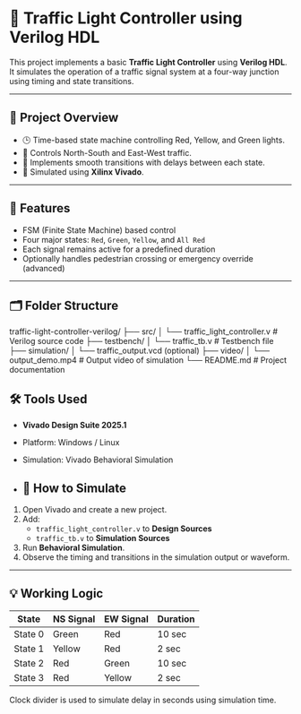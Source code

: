 # 🚦 Traffic Light Controller using Verilog HDL

This project implements a basic **Traffic Light Controller** using **Verilog HDL**. It simulates the operation of a traffic signal system at a four-way junction using timing and state transitions.

---

## 📌 Project Overview

- 🕒 Time-based state machine controlling Red, Yellow, and Green lights.
- 🚗 Controls North-South and East-West traffic.
- 🔄 Implements smooth transitions with delays between each state.
- 🧪 Simulated using **Xilinx Vivado**.

---

## 🧾 Features

- FSM (Finite State Machine) based control
- Four major states: `Red`, `Green`, `Yellow`, and `All Red`
- Each signal remains active for a predefined duration
- Optionally handles pedestrian crossing or emergency override (advanced)

---

## 🗂️ Folder Structure

traffic-light-controller-verilog/
├── src/
│ └── traffic_light_controller.v # Verilog source code
├── testbench/
│ └── traffic_tb.v # Testbench file
├── simulation/
│ └── traffic_output.vcd (optional)
├── video/
│ └── output_demo.mp4 # Output video of simulation
└── README.md # Project documentation


## 🛠️ Tools Used

- **Vivado Design Suite 2025.1**
- Platform: Windows / Linux
- Simulation: Vivado Behavioral Simulation

- ## 🧪 How to Simulate

1. Open Vivado and create a new project.
2. Add:
   - `traffic_light_controller.v` to **Design Sources**
   - `traffic_tb.v` to **Simulation Sources**
3. Run **Behavioral Simulation**.
4. Observe the timing and transitions in the simulation output or waveform.

---

## 💡 Working Logic

| State       | NS Signal | EW Signal | Duration |
|-------------|-----------|-----------|----------|
| State 0     | Green     | Red       | 10 sec   |
| State 1     | Yellow    | Red       | 2 sec    |
| State 2     | Red       | Green     | 10 sec   |
| State 3     | Red       | Yellow    | 2 sec    |

Clock divider is used to simulate delay in seconds using simulation time.

